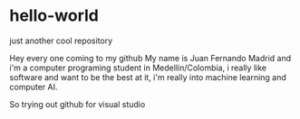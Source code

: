 # hello-world
just another cool repository

Hey every one coming to my github My name is Juan Fernando Madrid and i'm a computer programing student in Medellin/Colombia, i really like software and want to be the best at it, i'm really into machine learning and computer AI.

So trying out github for visual studio